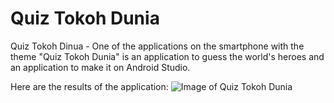 # Quiz Tokoh Dunia
Quiz Tokoh Dinua - One of the applications on the smartphone with the theme "Quiz Tokoh Dunia" is an application to guess the world's heroes and an application to make it on Android Studio.

Here are the results of the application:
![Image of Quiz Tokoh Dunia](https://hafizewpcom.files.wordpress.com/2021/05/screen-shot-2021-05-27-at-16.57.49.png)

